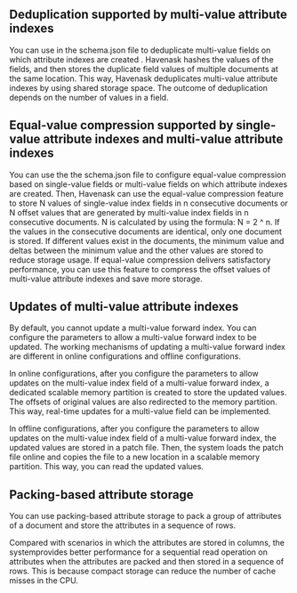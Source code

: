 ## Deduplication supported by multi-value attribute indexes



You can use in the schema.json file to deduplicate multi-value fields on which attribute indexes are created . Havenask hashes the values of the fields, and then stores the duplicate field values of multiple documents at the same location. This way, Havenask deduplicates multi-value attribute indexes by using shared storage space. The outcome of deduplication depends on the number of values in a field.



## Equal-value compression supported by single-value attribute indexes and multi-value attribute indexes



You can use the the schema.json file to configure equal-value compression based on  single-value fields or multi-value fields on which attribute indexes are created. Then, Havenask can use the equal-value compression feature to store N values of single-value index fields in n consecutive documents or N offset values that are generated by multi-value index fields in n consecutive documents. N is calculated by using the formula: N = 2 ^ n. If the values in the consecutive documents are identical, only one document is stored. If different values exist in the documents, the minimum value and deltas between the minimum value and the other values are stored to reduce storage usage. If equal-value compression delivers satisfactory performance, you can use this feature to compress the offset values of multi-value attribute indexes and save more storage.



## Updates of multi-value attribute indexes



By default, you cannot update a multi-value forward index. You can configure the parameters to allow a multi-value forward index to be updated. The working mechanisms of updating a multi-value forward index are different in online configurations and offline configurations.

In online configurations, after you configure the parameters to allow updates on the multi-value index field of a multi-value forward index, a dedicated scalable memory partition is created to store the updated values. The offsets of original values are also redirected to the memory partition. This way, real-time updates for a multi-value field can be implemented.

In offline configurations, after you configure the parameters to allow updates on the multi-value index field of a multi-value forward index, the updated values are stored in a patch file. Then, the system loads the patch file online and copies the file to a new location in a scalable memory partition. This way, you can read the updated values.

## Packing-based attribute storage



You can use packing-based attribute storage to pack a group of attributes of a document and store the attributes in a sequence of rows.

Compared with scenarios in which the attributes are stored in columns, the systemprovides better performance for a sequential read operation on attributes when the attributes are packed and then stored in a sequence of rows. This is because compact storage can reduce the number of cache misses in the CPU.
